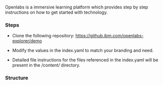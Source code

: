 Openlabs is a immersive learning platform which provides step by step instructions on how to get started with technology.

### Steps

-   Clone the following repository: https://github.ibm.com/openlabs-explorer/demo

-   Modify the values in the index.yaml to match your branding and need.

-   Detailed file instructions for the files referenced in the index.yaml will be present in the /content/ directory.

### Structure
